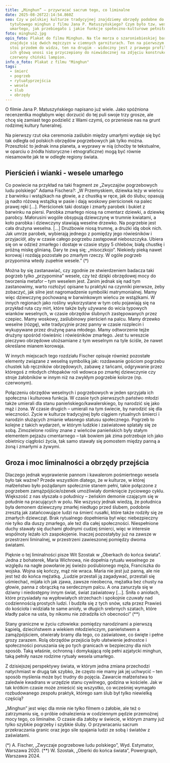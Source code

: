 ```yaml
---
title: „Minghun” – przywracać sacrum tego, co liminalne
date: 2025-08-26T22:14:54.860Z
seo: Czy w polskiej kulturze tradycyjnej znajdziemy obrzędy podobne do
  tytułowego minghun z filmu Jana P. Matuszyńskiego? Czym było tzw. wesele
  umarłego, jak przebiegało i jakie funkcje społeczno-kulturowe pełniło?
foto: minghun2.jpg
opis_foto: Plakat do filmu Minghun. Na tle morza o szaroniebieskiej barwie
  znajduje się dwóch mężczyzn w ciemnych garniturach. Ten na pierwszym planie
  stoi przodem do widza, ten na drugim - widoczny jest z prawego profilu. Nad
  ich głową unosi się przyczepiony do niewidocznej na zdjęciu konstrukcji
  czerwony chiński lampion.
info_o_foto: Plakat z filmu "Minghun"
tags:
  - śmierć
  - pogrzeb
  - rytuałyprzejścia
  - wesele
  - ślub
  - obrzędy
---
```

O filmie Jana P. Matuszyńskiego napisano już wiele. Jako spóźniona recenzentka mogłabym więc dorzucić do tej puli swoje trzy grosze, ale chcę się zamiast tego podzielić z Wami czymś, co przeniesie nas na grunt rodzimej kultury funeralnej.

Na pierwszy rzut oka ceremonia zaślubin między umarłymi wydaje się być tak odległa od polskich obrzędów pogrzebowych jak tylko można. Przeszłość to jednak inna planeta, a wyprawy w nią (choćby te tekstualne, w oparciu o źródła historyczne i etnograficzne) mogą być równie niesamowite jak te w odległe regiony świata.

## **Pierścień i wianki - wesele umarłego**

Co powiecie na przykład na taki fragment ze „Zwyczajów pogrzebowych ludu polskiego” Adama Fischera?:
„W Przemyskiem, dziewka leży w wieńcu z barwinku i wstążkach na głowie, a z chustką w ręce, jak do ślubu; opasują ją nadto różową wstążką w pasie i dają woskowy pierścionek na palec prawej ręki \[…]. Pierścionek taki dostaje i zmarły parobek i bukiet z barwinku na piersi. Parobka zmarłego niosą na cmentarz dziewki, a dziewkę parobcy. Małorusini wogóle obsypują dziewczynę w trumnie kwiatami, a koło parobka i dziewczyny stawiają weselne drzewko. Na pogrzebie jest cała drużyna weselna. \[…] Drużbowie niosą trumnę, a drużki idą obok nich. Jak umrze parobek, wybierają jednego z pomiędzy jego rówieśników i przyjaciół, aby w czasie całego pogrzebu zastępował nieboszczyka. Ubiera się on w odzież zmarłego i dostaje w czasie stypy 5 chlebów, białą chustkę i próżną miskę glinianą. Dary te zwą się; „misoczkojo“. Niekiedy pieką nawet korowaj i rozdają pozostałe po zmarłym rzeczy. W ogóle pogrzeb przypomina wtedy zupełnie wesele.”  (*)

Można by się zastanawiać, czy zgodnie ze stwierdzeniem badacza taki pogrzeb tylko „przypomina” wesele, czy też dzięki obrzędowej mocy do tworzenia metafor – tym weselem jest. Zanim jednak się nad tym zastanowimy, warto rozłożyć opisane tu praktyki na czynniki pierwsze, żeby zobaczyć, jak silne jest nagromadzenie symboliki matrymonialnej. Mamy więc dziewczynę pochowaną w barwinkowym wieńcu ze wstążkami. W innych regionach jako rośliny wykorzystane w tym celu pojawiają się na przykład ruta czy mirt, które także były używane do wicia typowych wianków weselnych, w czasie obrzędów ślubnych zastępowanych przez czepiec. Mamy woskowy, zaślubinowy pierścień na palcu. Mamy drzewko weselne (rózgę), wite tradycyjnie przez panny w czasie rozplecin i wykupywane przez drużynę pana młodego. Mamy odtworzenie tejże drużyny spośród rówieśnic i rówieśników zmarłego. Jest tu wreszcie pieczywo obrzędowe utożsamiane z tym weselnym na tyle ściśle, że nawet określane mianem korowaja.

W innych miejscach tego rozdziału Fischer opisuje również pozostałe elementy związane z weselną symboliką jak: rozdawanie gościom pogrzebu chustek lub ręczników obrzędowych, zabawę z tańcami, odgrywanie przez któregoś z młodych chłopaków roli wdowca po zmarłej dziewczynie czy stroje żałobników w innym niż na zwykłym pogrzebie kolorze (np. czerwonym).

Połączeniu obrzędów weselnych i pogrzebowych w jeden sprzyjała ich społeczna i kulturowa funkcja. W czasie tych pierwszych państwo młodzi także umierali dla stanu panieńskiego/kawalerskiego, by narodzić się jako mąż i żona. W czasie drugich – umierali na tym świecie, by narodzić się dla wieczności. Życie w kulturze tradycyjnej było ciągiem rytualnych śmierci i narodzin służących zmianie własnego statusu społecznego. Pogrzeb to kolejne z takich wydarzeń, w którym ludzkie i zaświatowe splatały się ze sobą. Zimozielone rośliny znane z wieńców panieńskich były stałym elementem pejzażu cmentarnego – tak bowiem jak zima potrzebuje ich jako obietnicy ciągłości życia, tak samo stawały się pomostem między panną a żoną i zmarłymi a żywymi.

## **Groza i moc liminalności a obrzędy przejścia**

Dlaczego jednak wyprawienie pannom i kawalerom pośmiertnego wesela było tak ważne? Przede wszystkim dlatego, że w kulturze, w której małżeństwo było pożądanym społecznie stanem pełni, takie połączone z pogrzebem zamążpójście/ożenek umożliwiały domknięcie życiowego cyklu. Większość z nas słyszała o południcy – żeńskim demonie czającym się w południe na pracujących w polu. Nie wszyscy jednak wiedzą, że południca była demonem dziewczyny zmarłej niedługo przed ślubem, podobnie zresztą jak zatańcowujące ludzi na śmierć rusałki, które także rodziły się ze zmarłych dziewcząt. Brak rytualnego dopełnienia był więc niebezpieczny nie tylko dla duszy zmarłego, ale też dla całej społeczności. Niespełnione duchy stawały się duchami głodnymi cudzej śmierci, więc w interesie wspólnoty leżało ich zaspokojenie. Inaczej pozostałyby już na zawsze w przestrzeni liminalnej, w przestrzeni zawieszonej pomiędzy dwoma światami.

Pięknie o tej liminalności pisze Wit Szostak w „Oberkach do końca świata”. Jedna z bohaterek, Maria Wichrowa, nie dopełnia rytuału weselnego ze względu na nagłe powołanie jej świeżo poślubionego męża, Franciszka do wojska. Wojna się kończy, mąż nie wraca. Maria nie jest już panną, ale nie jest też do końca mężatką. „Ludzie przestali ją zagadywać, przestali się uśmiechać, mijała ich jak zjawa, zawsze nieobecna, mężatka bez chusty na głowie, panna z obrączką na serdecznym palcu. A ona zanurzyła się w dziwny i niedostępny innym świat, świat zaświatowy \[…]. Śniła o aniołach, które przysiadały na wypłowiałych strzechach i spokojnie czuwały nad codziennością prostych ludzi. I budziła się z tych snów, szła przez Prawieś do kościoła i widziała te same anioły, w długich srebrnych szatach, które kładły palce na usta, by nikomu nie zdradziła ich obecności” (\*\*)

Stany graniczne w życiu człowieka: pomiędzy narodzinami a pierwszą kąpielą, dzieciństwem a wiekiem młodzieńczym, panieństwem a zamążpójściem, otwierały bramy dla tego, co zaświatowe, co święte i pełne grozy zarazem. Rolą obrzędów przejścia było ułatwienie jednostce i społeczności poruszania się po tych granicach w bezpieczny dla nich sposób. Taką właśnie, ochronną i domykającą rolę pełni azjatycki minghun, taką pełniły nasze rodzime rytuały wesela umarłego.

Z dzisiejszej perspektywy świata, w którym jedna zmiana przechodzi natychmiast w drugą tak szybko, że często nie mamy jak jej uchwycić – ten sposób myślenia może być trudny do pojęcia. Zawarcie małżeństwa to zaledwie kwadrans w urzędzie stanu cywilnego, godzina w kościele. Jak w tak krótkim czasie może zmieścić się wszystko, co wcześniej wymagało rozbudowanego zespołu praktyk, którego sam ślub był tylko niewielką częścią?

„Minghun” jest więc dla mnie nie tylko filmem o żałobie, ale też o zatrzymaniu się, o próbie odnalezienia w codziennym pędzie przemożnej mocy tego, co liminalne. O czasie dla żałoby w świecie, w którym znamy już tylko szybkie pogrzeby i szybkie śluby. O przywracaniu sacrum przekraczania granic oraz jego sile spajania ludzi ze sobą i światów z zaświatami.

(\*) A. Fischer, „Zwyczaje pogrzebowe ludu polskiego”, Wyd. Estymator, Warszawa 2020.
(\**) W. Szostak, „Oberki do końca świata”, Powergraph, Warszawa 2024.